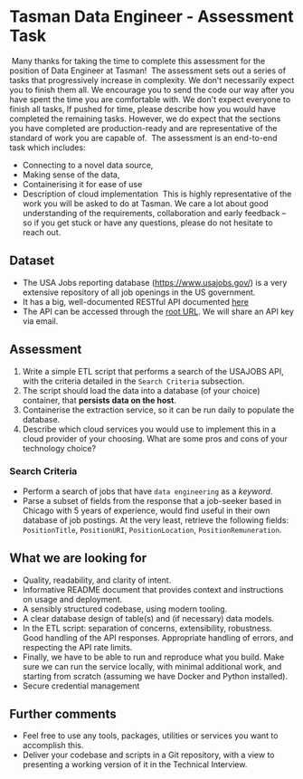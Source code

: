 # Tasman Data Engineer - Assessment Task
​
Many thanks for taking the time to complete this assessment for the position of Data Engineer at Tasman!
​
The assessment sets out a series of tasks that progressively increase in complexity. We don’t necessarily expect you to 
finish them all. We encourage you to send the code our way after you have spent the time you are comfortable with. We don't expect everyone to finish all tasks,
If pushed for time, please describe how you would have completed the remaining tasks. However, we do expect that 
the sections you have completed are production-ready and are representative of the standard of work you are capable of.
​
The assessment is an end-to-end task which includes:
- Connecting to a novel data source, 
- Making sense of the data,
- Containerising it for ease of use
- Description of cloud implementation
​
This is highly representative of the work you will be asked to do at Tasman. We care a lot about good understanding of the requirements, collaboration and early feedback – so if you get stuck or 
have any questions, please do not hesitate to reach out.
​
## Dataset
- The USA Jobs reporting database (https://www.usajobs.gov/) is a very extensive repository of all job openings in the US government.
- It has a big, well-documented RESTful API documented [here](https://developer.usajobs.gov/API-Reference)
- The API can be accessed through the [root URL](https://data.usajobs.gov/api/). We will share an API key via email.
​
​
## Assessment
1. Write a simple ETL script that performs a search of the USAJOBS API, with the criteria detailed in the `Search Criteria` subsection. 
2. The script should load the data into a database (of your choice) container, that **persists data on the host**. 
3. Containerise the extraction service, so it can be run daily to populate the database. 
4. Describe which cloud services you would use to implement this in a cloud provider of your choosing. What are some 
   pros and cons of your technology choice? 
​
### Search Criteria
- Perform a search of jobs that have `data engineering` as a *keyword*. 
- Parse a subset of fields from the response that a job-seeker based in Chicago with 5 years of experience, would find 
  useful in their own database of job postings. At the very least, retrieve the following fields: `PositionTitle`, 
  `PositionURI`, `PositionLocation`, `PositionRemuneration`. 
​
​
## What we are looking for
- Quality, readability, and clarity of intent. 
- Informative README document that provides context and instructions on usage and deployment.
- A sensibly structured codebase, using modern tooling.
- A clear database design of table(s) and (if necessary) data models.
- In the ETL script: separation of concerns, extensibility, robustness. Good handling of the API responses. Appropriate handling of errors, and respecting the API rate limits.
- Finally, we have to be able to run and reproduce what you build. Make sure we can run the service locally, with minimal additional work, and starting from scratch (assuming we have Docker and Python installed).
- Secure credential management
​
​
## Further comments
- Feel free to use any tools, packages, utilities or services you want to accomplish this.
- Deliver your codebase and scripts in a Git repository, with a view to presenting a working version of it 
  in the Technical Interview.